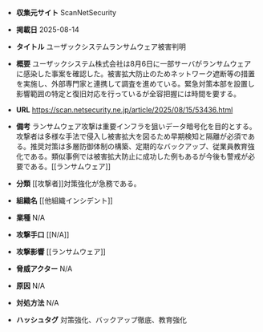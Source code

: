 - **収集元サイト**
ScanNetSecurity

- **掲載日**
2025-08-14

- **タイトル**
ユーザックシステムランサムウェア被害判明

- **概要**
ユーザックシステム株式会社は8月6日に一部サーバがランサムウェアに感染した事案を確認した。被害拡大防止のためネットワーク遮断等の措置を実施し、外部専門家と連携して調査を進めている。緊急対策本部を設置し影響範囲の特定と復旧対応を行っているが全容把握には時間を要する。

- **URL**
https://scan.netsecurity.ne.jp/article/2025/08/15/53436.html

- **備考**
ランサムウェア攻撃は重要インフラを狙いデータ暗号化を目的とする。攻撃者は多様な手法で侵入し被害拡大を図るため早期検知と隔離が必須である。推奨対策は多層防御体制の構築、定期的なバックアップ、従業員教育強化である。類似事例では被害拡大防止に成功した例もあるが今後も警戒が必要である。[[ランサムウェア]]

- **分類**
[[攻撃者]]対策強化が急務である。

- **組織名**
[[他組織インシデント]]

- **業種**
N/A

- **攻撃手口**
[[N/A]]

- **攻撃影響**
[[ランサムウェア]]

- **脅威アクター**
N/A

- **原因**
N/A

- **対処方法**
N/A

- **ハッシュタグ**
対策強化、バックアップ徹底、教育強化
